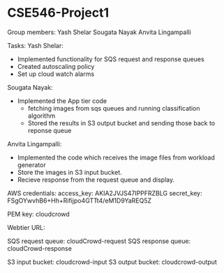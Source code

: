 # CSE546-Project1

Group members:
Yash Shelar
Sougata Nayak
Anvita Lingampalli

Tasks:
Yash Shelar:
- Implemented functionality for SQS request and response queues
- Created autoscaling policy
- Set up cloud watch alarms

Sougata Nayak:
- Implemented the App tier code
  - fetching images from sqs queues and running classification algorithm
  - Stored the results in S3 output bucket and sending those back to reponse queue
  
 Anvita Lingampalli:
 - Implemented the code which receives the image files from workload generator
 - Store the images in S3 input bucket.
 - Recieve response from the request queue and display. 
 
 AWS credentials: 
 access_key: AKIA2JVJS47IPPFRZBLG 
 secret_key: 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
 
 PEM key: 
 cloudcrowd
 
 Webtier URL: 
 
 SQS request queue: cloudCrowd-request
 SQS response queue: cloudCrowd-response
 
 S3 input bucket: cloudcrowd-input
 S3 output bucket: cloudcrowd-output
 
 
 
 
 
  

